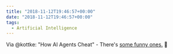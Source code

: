 ```yaml
---
title: "2018-11-12T19:46:57+00:00"
date: "2018-11-12T19:46:57+00:00"
tags:
  - Artificial Intelligence
---
```


Via @kottke: "How AI Agents Cheat" - There's [some funny ones.](https://kottke.org/18/11/how-ai-agents-cheat) 🤡
